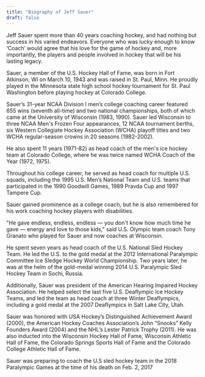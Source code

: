 ```yaml
---
title: "Biography of Jeff Sauer"
draft: false
---
```


Jeff Sauer spent more than 40 years coaching hockey, and had nothing but success in his varied endeavors. Everyone who was lucky enough to know ‘Coach’ would agree that his love for the game of hockey and, more importantly, the players and people involved in hockey that will be his lasting legacy. 

Sauer, a member of the U.S. Hockey Hall of Fame, was born in Fort Atkinson, WI on March 10, 1943 and was raised in St. Paul, Minn. He proudly played in the Minnesota state high school hockey tournament for St. Paul Washington before playing hockey at Colorado College.

Sauer’s 31-year NCAA Division I men’s college coaching career featured 655 wins (seventh all-time) and two national championships, both of which came at the University of Wisconsin (1983, 1990). Sauer led Wisconsin to three NCAA Men's Frozen Four appearances, 12 NCAA tournament berths, six Western Collegiate Hockey Association (WCHA) playoff titles and two WCHA regular-season crowns in 20 seasons (1982-2002).

He also spent 11 years (1971-82) as head coach of the men's ice hockey team at Colorado College, where he was twice named WCHA Coach of the Year (1972, 1975).

Throughout his college career, he served as head coach for multiple U.S. squads, including the 1995 U.S. Men’s National Team and U.S. teams that participated in the 1990 Goodwill Games, 1989 Pravda Cup and 1997 Tampere Cup. 

Sauer gained prominence as a college coach, but he is also remembered for his work coaching hockey players with disabilities.

"He gave endless, endless, endless — you don't know how much time he gave — energy and love to those kids," said U.S. Olympic team coach Tony Granato who played for Sauer and now coaches at Wisconsin.

He spent seven years as head coach of the U.S. National Sled Hockey Team. He led the U.S. to the gold medal at the 2012 International Paralympic Committee Ice Sledge Hockey World Championship. Two years later, he was at the helm of the gold-medal winning 2014 U.S. Paralympic Sled Hockey Team in Sochi, Russia.

Additionally, Sauer was president of the American Hearing Impaired Hockey Association. He helped select the last five U.S. Deaflympic Ice Hockey Teams, and led the team as head coach at three Winter Deaflympics, including a gold medal at the 2007 Deaflympics in Salt Lake City, Utah.

Sauer was honored with USA Hockey’s Distinguished Achievement Award (2000), the American Hockey Coaches Association’s John “Snooks” Kelly Founders Award (2004) and the NHL’s Lester Patrick Trophy (2011). He was also inducted into the Wisconsin Hockey Hall of Fame, Wisconsin Athletic Hall of Fame, the Colorado Springs Sports Hall of Fame and the Colorado College Athletic Hall of Fame.

Sauer was preparing to coach the U.S sled hockey team in the 2018 Paralympic Games at the time of his death on Feb. 2, 2017

